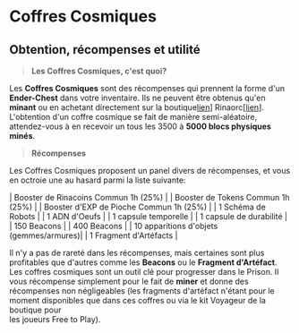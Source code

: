 # Coffres Cosmiques
## Obtention, récompenses et utilité

> **Les Coffres Cosmiques, c'est quoi?**
 
Les **Coffres Cosmiques** sont des récompenses qui prennent la forme d'un **Ender-Chest** dans votre inventaire. Ils ne peuvent être obtenus qu'en **minant** ou en achetant directement sur la boutique[lien](https://store.rinaorc.com/)] Rinaorc[[lien](https://store.rinaorc.com/)]. L'obtention
d'un coffre cosmique se fait de manière semi-aléatoire, attendez-vous à en recevoir un tous les 3500 à **5000 blocs physiques minés**.

> **Récompenses**

Les Coffres Cosmiques proposent un panel divers de récompenses, et vous en octroie une au hasard parmi la liste suivante:

| Booster de Rinacoins Commun 1h (25%)    | 
| Booster de Tokens Commun 1h (25%)       |
| Booster d'EXP de Pioche Commun 1h (25%) |
| 1 Schéma de Robots                      |
| 1 ADN d'Oeufs                           |
| 1 capsule temporelle                    |
| 1 capsule de durabilité                 |
| 150 Beacons                             |
| 400 Beacons                             |
| 10 apparitions d'objets (gemmes/armures)|
| 1 Fragment d'Artéfacts                  |

Il n'y a pas de rareté dans les récompenses, mais certaines sont plus profitables que d'autres comme les **Beacons** ou le **Fragment d'Artéfact**.
Les coffres cosmiques sont un outil clé pour progresser dans le Prison. Il vous récompense simplement pour le fait de **miner** et donne des récompenses non négligeables (les fragments d'artéfact n'étant pour le moment disponibles que dans ces coffres ou via le kit Voyageur de la boutique pour  
les joueurs Free to Play).
